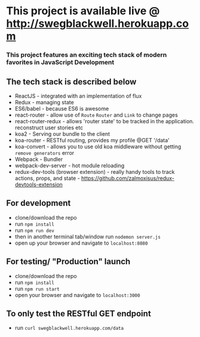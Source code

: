 # This project is available live @ http://swegblackwell.herokuapp.com

### This project features an exciting tech stack of modern favorites in JavaScript Development

## The tech stack is described below

- ReactJS - integrated with an implementation of flux
- Redux - managing state
- ES6/babel - because ES6 is awesome
- react-router - allow use of `Route` `Router` and `Link` to change pages
- react-router-redux - allows 'router state' to be tracked in the application. reconstruct user stories etc
- koa2 - Serving our bundle to the client
- koa-router - RESTful routing, provides my profile @GET '/data'
- koa-convert - allows you to use old koa middleware without getting `remove generators` error
- Webpack - Bundler
- webpack-dev-server - hot module reloading
- redux-dev-tools (browser extension) - really handy tools to track actions, props, and state - https://github.com/zalmoxisus/redux-devtools-extension


## For development

- clone/download the repo
- run `npm install`
- run `npm run dev`
- then in another terminal tab/window run `nodemon server.js`
- open up your browser and navigate to `localhost:8080`

## For testing/ "Production" launch

- clone/download the repo
- run `npm install`
- run `npm run start`
- open your browser and navigate to `localhost:3000`

## To only test the RESTful GET endpoint
- run `curl swegblackwell.herokuapp.com/data`
